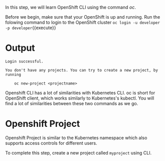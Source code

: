In this step, we will learn OpenShift CLI using the command _oc_.

Before we begin, make sure that your OpenShift is up and running. Run the folowing command to login to the OpenShift cluster
``oc login -u developer -p developer``{{execute}}

# Output

```
Login successful.

You don't have any projects. You can try to create a new project, by running

    oc new-project <projectname>
```

Openshift CLI has a lot of similarities with Kubernetes CLI. oc is short for OpenShift client, which works similarly to Kubernetes's kubectl. You will find a lot of similarities between these two commands as we go.

# Openshift Project
Openshift Project is similar to the Kubernetes namespace which also supports access controls for different users.

To complete this step, create a new project called ``myproject`` using CLI.